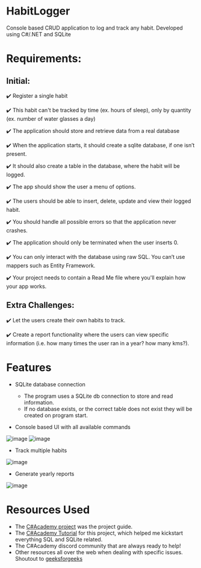 # HabitLogger

Console based CRUD application to log and track any habit. Developed using C#/.NET and SQLite

# Requirements: 

## Initial:
✔️ Register a single habit

✔️ This habit can't be tracked by time (ex. hours of sleep), only by quantity (ex. number of water glasses a day)

✔️ The application should store and retrieve data from a real database

✔️ When the application starts, it should create a sqlite database, if one isn’t present.

✔️ It should also create a table in the database, where the habit will be logged.

✔️ The app should show the user a menu of options.

✔️ The users should be able to insert, delete, update and view their logged habit.

✔️ You should handle all possible errors so that the application never crashes.

✔️ The application should only be terminated when the user inserts 0.

✔️ You can only interact with the database using raw SQL. You can’t use mappers such as Entity Framework.

✔️ Your project needs to contain a Read Me file where you'll explain how your app works.

## Extra Challenges:
✔️ Let the users create their own habits to track.

✔️ Create a report functionality where the users can view specific information (i.e. how many times the user ran in a year? how many kms?).

# Features

- SQLite database connection

  - The program uses a SQLite db connection to store and read information.
  - If no database exists, or the correct table does not exist they will be created on program start.

- Console based UI with all available commands

![image](https://user-images.githubusercontent.com/64802476/221361596-0abe2117-5f70-4902-a5ee-aec2092efb22.png)     ![image](https://user-images.githubusercontent.com/64802476/221361768-23ff3cff-cf09-4c49-b8df-2961a7c84065.png)


- Track multiple habits

![image](https://user-images.githubusercontent.com/64802476/221361731-9dc9b708-5b7b-4c08-98c6-495649b78d56.png)

- Generate yearly reports

![image](https://user-images.githubusercontent.com/64802476/221361941-6e0e07eb-abc5-4d19-b327-0a050ff81e55.png)


# Resources Used

- The [C#Academy project](https://www.thecsharpacademy.com/project/12) was the project guide.
- The [C#Academy Tutorial](https://www.youtube.com/watch?v=d1JIJdDVFjs) for this project, which helped me kickstart everything SQL and SQLite related.
- The C#Academy discord community that are always ready to help!
- Other resources all over the web when dealing with specific issues. Shoutout to [geeksforgeeks](geeksforgeeks.org)
